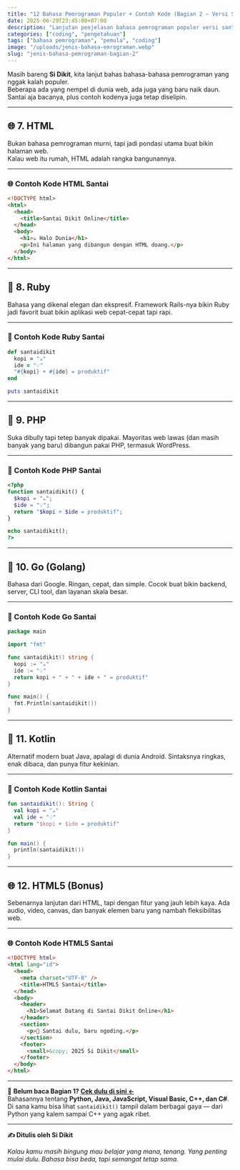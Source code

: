 ```yaml
---
title: "12 Bahasa Pemrograman Populer + Contoh Kode (Bagian 2 – Versi Santai Dikit)"
date: 2025-06-29T23:45:00+07:00
description: "Lanjutan penjelasan bahasa pemrograman populer versi santai, lengkap dengan contoh kodenya. Kali ini bahas HTML, Ruby, PHP, Go, Kotlin, dan HTML5."
categories: ["coding", "pengetahuan"]
tags: ["bahasa pemrograman", "pemula", "coding"]
image: "/uploads/jenis-bahasa-emrograman.webp"
slug: "jenis-bahasa-pemrograman-bagian-2"
---
```


Masih bareng **Si Dikit**, kita lanjut bahas bahasa-bahasa pemrograman yang nggak kalah populer.  
Beberapa ada yang nempel di dunia web, ada juga yang baru naik daun. Santai aja bacanya, plus contoh kodenya juga tetap diselipin.

---

## 🌐 7. HTML

Bukan bahasa pemrograman murni, tapi jadi pondasi utama buat bikin halaman web.  
Kalau web itu rumah, HTML adalah rangka bangunannya.

---

### 🌐 Contoh Kode HTML Santai

```html
<!DOCTYPE html>
<html>
  <head>
    <title>Santai Dikit Online</title>
  </head>
  <body>
    <h1>☕ Halo Dunia</h1>
    <p>Ini halaman yang dibangun dengan HTML doang.</p>
  </body>
</html>

```
---

## 💎 8. Ruby

Bahasa yang dikenal elegan dan ekspresif.
Framework Rails-nya bikin Ruby jadi favorit buat bikin aplikasi web cepat-cepat tapi rapi.

---

### 💎 Contoh Kode Ruby Santai

```ruby
def santaidikit
  kopi = "☕"
  ide = "💡"
  "#{kopi} + #{ide} = produktif"
end

puts santaidikit

```
---

## 🐘 9. PHP

Suka dibully tapi tetep banyak dipakai.
Mayoritas web lawas (dan masih banyak yang baru) dibangun pakai PHP, termasuk WordPress.

---

### 🐘 Contoh Kode PHP Santai

```php
<?php
function santaidikit() {
  $kopi = "☕";
  $ide = "💡";
  return "$kopi + $ide = produktif";
}

echo santaidikit();
?>

```
---

## 🦫 10. Go (Golang)

Bahasa dari Google. Ringan, cepat, dan simple. Cocok buat bikin backend, server, CLI tool, dan layanan skala besar.

---

### 🦫 Contoh Kode Go Santai

```go
package main

import "fmt"

func santaidikit() string {
  kopi := "☕"
  ide := "💡"
  return kopi + " + " + ide + " = produktif"
}

func main() {
  fmt.Println(santaidikit())
}

```
---

## 🧃 11. Kotlin

Alternatif modern buat Java, apalagi di dunia Android.
Sintaksnya ringkas, enak dibaca, dan punya fitur kekinian.

---

### 🧃 Contoh Kode Kotlin Santai

```kotlin
fun santaidikit(): String {
  val kopi = "☕"
  val ide = "💡"
  return "$kopi + $ide = produktif"
}

fun main() {
  println(santaidikit())
}

```
---

## 🌐 12. HTML5 (Bonus)

Sebenarnya lanjutan dari HTML, tapi dengan fitur yang jauh lebih kaya.
Ada audio, video, canvas, dan banyak elemen baru yang nambah fleksibilitas web.

---

### 🌐 Contoh Kode HTML5 Santai

```html
<!DOCTYPE html>
<html lang="id">
  <head>
    <meta charset="UTF-8" />
    <title>HTML5 Santai</title>
  </head>
  <body>
    <header>
      <h1>Selamat Datang di Santai Dikit Online</h1>
    </header>
    <section>
      <p>🌿 Santai dulu, baru ngoding.</p>
    </section>
    <footer>
      <small>&copy; 2025 Si Dikit</small>
    </footer>
  </body>
</html>

```
---

📖 **Belum baca Bagian 1? [Cek dulu di sini ←](/posts/jenis-bahasa-pemrograman-bagian-1/)**  
Bahasannya tentang **Python, Java, JavaScript, Visual Basic, C++, dan C#**.  
Di sana kamu bisa lihat `santaidikit()` tampil dalam berbagai gaya — dari Python yang kalem sampai C++ yang agak ribet.

---

**✍️ Ditulis oleh Si Dikit**

_Kalau kamu masih bingung mau belajar yang mana, tenang.
Yang penting mulai dulu. Bahasa bisa beda, tapi semangat tetap sama._